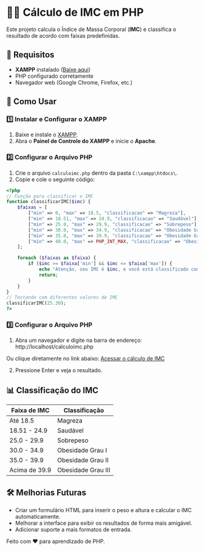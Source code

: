 # 🏋️‍♂️ Cálculo de IMC em PHP

Este projeto calcula o Índice de Massa Corporal (**IMC**) e classifica o resultado de acordo com faixas predefinidas.

## 📌 Requisitos

- **XAMPP** instalado ([Baixe aqui](https://www.apachefriends.org/index.html))
- PHP configurado corretamente
- Navegador web (Google Chrome, Firefox, etc.)

## 🚀 Como Usar

### 1️⃣ Instalar e Configurar o XAMPP

1. Baixe e instale o [XAMPP](https://www.apachefriends.org/index.html).
2. Abra o **Painel de Controle do XAMPP** e inicie o **Apache**.

### 2️⃣ Configurar o Arquivo PHP

1. Crie o arquivo `calculoimc.php` dentro da pasta `C:\xampp\htdocs\`.
2. Copie e cole o seguinte código:

```php
<?php
// Função para classificar o IMC
function classificarIMC($imc) {
    $faixas = [
        ["min" => 0, "max" => 18.5, "classificacao" => "Magreza"],
        ["min" => 18.51, "max" => 24.9, "classificacao" => "Saudável"],
        ["min" => 25.0, "max" => 29.9, "classificacao" => "Sobrepeso"],
        ["min" => 30.0, "max" => 34.9, "classificacao" => "Obesidade Grau I"],
        ["min" => 35.0, "max" => 39.9, "classificacao" => "Obesidade Grau II"],
        ["min" => 40.0, "max" => PHP_INT_MAX, "classificacao" => "Obesidade Grau III"]
    ];

    foreach ($faixas as $faixa) {
        if ($imc >= $faixa['min'] && $imc <= $faixa['max']) {
            echo "Atenção, seu IMC é $imc, e você está classificado como " . $faixa['classificacao'];
            return;
        }
    }
}
// Testando com diferentes valores de IMC
classificarIMC(25.30);
?>
```

### 3️⃣ Configurar o Arquivo PHP

1. Abra um navegador e digite na barra de endereço: http://localhost/calculoimc.php

Ou clique diretamente no link abaixo:
[Acessar o cálculo de IMC](http://localhost/calculoimc.php)

2. Pressione Enter e veja o resultado.

## 📊 Classificação do IMC

| Faixa de IMC          | Classificação              |
|-----------------------|----------------------------|
| Até 18.5              | Magreza                    |
| 18.51 - 24.9          | Saudável                   |
| 25.0 - 29.9           | Sobrepeso                  |
| 30.0 - 34.9           | Obesidade Grau I           |
| 35.0 - 39.9           | Obesidade Grau II          |
| Acima de 39.9         | Obesidade Grau III         |

## 🛠 Melhorias Futuras

- Criar um formulário HTML para inserir o peso e altura e calcular o IMC automaticamente.
- Melhorar a interface para exibir os resultados de forma mais amigável.
- Adicionar suporte a mais formatos de entrada.

Feito com ❤️ para aprendizado de PHP.
